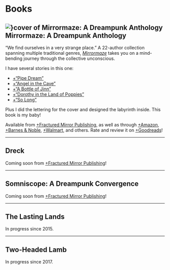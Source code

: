 # Books

## ![}cover of Mirrormaze: A Dreampunk Anthology](covers/mirrormaze) Mirrormaze: A Dreampunk Anthology

“We find ourselves in a very strange place.” A 22-author collection spanning multiple traditional genres, [*Mirrormaze*](/mirrormaze) takes you on a mind-bending journey through the collective unconscious.

I have several stories in this one:

- [+“Pipe Dream”](https://cliffjones.substack.com/p/pipe-dream)
- [+“Angel in the Cave”](https://cliffjones.substack.com/p/angel-in-the-cave)
- [+“A Bottle of Jinn”](https://cliffjones.substack.com/p/a-bottle-of-jinn)
- [+“Dorothy in the Land of Poppies”](https://cliffjones.substack.com/p/dorothy-in-the-land-of-poppies)
- [+“So Long”](https://cliffjones.substack.com/p/so-long)

Plus I did the lettering for the cover and designed the labyrinth inside. This book is my baby!

Available from [+Fractured Mirror Publishing](https://www.fracturedmirrorpublishing.com/product-page/mirrormaze-a-dreampunk-anthology), as well as through [+Amazon](https://www.amazon.com/Mirrormaze-Dreampunk-Cliff-Jones-Jr/dp/1735217131), [+Barnes & Noble](https://www.barnesandnoble.com/w/mirrormaze-cliff-jones/1138422743), [+Walmart](https://www.walmart.com/ip/Mirrormaze-A-Dreampunk-Anthology-Paperback-9781735217130/318621555), and others. Rate and review it on [+Goodreads](https://www.goodreads.com/book/show/55505086-mirrormaze)!

---

## Dreck

Coming soon from [+Fractured Mirror Publishing](https://www.fracturedmirrorpublishing.com/)!

---

## Somniscope: A Dreampunk Convergence

Coming soon from [+Fractured Mirror Publishing](https://www.fracturedmirrorpublishing.com/)!

---

## The Lasting Lands

In progress since 2015.

---

## Two-Headed Lamb

In progress since 2017.
